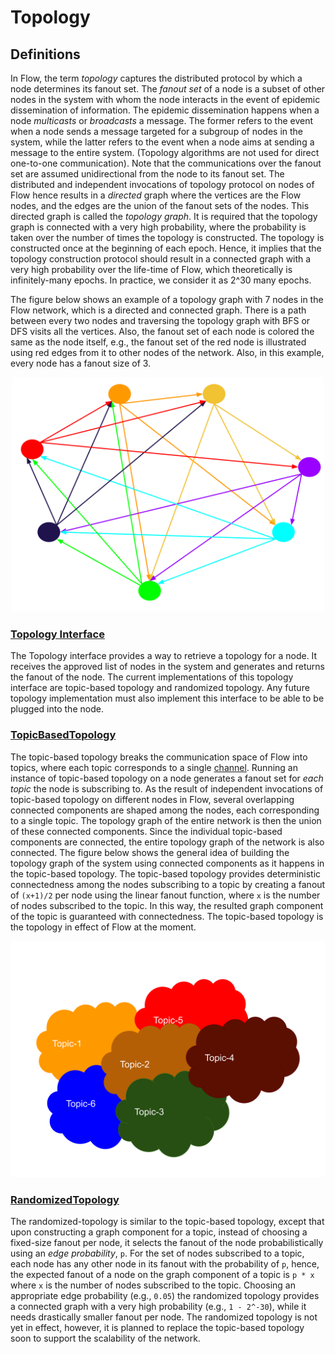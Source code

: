 # Topology

## Definitions

In Flow, the term _topology_ captures the distributed protocol by which a node determines its fanout set. The _fanout set_ of a node is a subset of
other nodes in the system with whom the node interacts in the event of epidemic dissemination of information. The epidemic dissemination happens when a
node _multicasts_ or _broadcasts_ a message. The former refers to the event when a node sends a message targeted for a subgroup of nodes in the
system, while the latter refers to the event when a node aims at sending a message to the entire system. (Topology algorithms are not used for direct one-to-one communication). Note that the communications over the fanout
set are assumed unidirectional from the node to its fanout set. The distributed and independent invocations of topology protocol on nodes of Flow
hence results in a _directed_ graph where the vertices are the Flow nodes, and the edges are the union of the fanout sets of the nodes. This directed 
graph is
called the _topology graph_. It is required that the topology graph is connected with a very high probability, where the probability is taken over the
number of times the topology is constructed. The topology is constructed once at the beginning of each epoch. Hence, it implies that the topology
construction protocol should result in a connected graph with a very high probability over the life-time of Flow, which theoretically is
infinitely-many epochs. In practice, we consider it as 2^30 many epochs. 

The figure below shows an example of a topology graph with 7 nodes in the Flow network, which is a directed and connected graph. There is a path 
between
every two nodes and traversing the topology graph with BFS or DFS visits all the vertices. Also, the fanout set of each node is colored the same as
the node itself, e.g., the fanout set of the red node is illustrated using red edges from it to other nodes of the network. Also, in this example,
every node has a fanout size of 3.

<p align="center">
  <img src="topology.svg" alt="drawing" width="500"/>
</p>

### [Topology Interface](../../network/topology.go)

The Topology interface provides a way to retrieve a topology for a node. It receives the approved list of nodes in the system and generates and returns the fanout of the
node. The current implementations of this topology interface are topic-based topology and randomized topology. Any future topology implementation must also implement this interface to be able to be plugged into the node.

### [TopicBasedTopology](../../network/topology/topicBasedTopology.go)

The topic-based topology breaks the communication space of Flow into topics, where each topic corresponds to a
single [channel](../../engine/channels.go). Running an instance of topic-based topology on a node generates a fanout set for _each topic_ the node is
subscribing to. As the result of independent invocations of topic-based topology on different nodes in Flow, several overlapping connected components
are shaped among the nodes, each corresponding to a single topic. The topology graph of the entire network is then the union of these connected
components. Since the individual topic-based components are connected, the entire topology graph of the network is also connected. The figure below
shows the general idea of building the topology graph of the system using connected components as it happens in the topic-based topology. The
topic-based topology provides deterministic connectedness among the nodes subscribing to a topic by creating a fanout of `(x+1)/2` per node using the
linear fanout function, where `x` is the number of nodes subscribed to the topic. In this way, the resulted graph component of the topic is guaranteed
with connectedness. The topic-based topology is the topology in effect of Flow at the moment. 

<p align="center">
  <img src="topicBasedTopology.svg" alt="drawing" width="600"/>
</p>

### [RandomizedTopology](../../network/topology/randomizedTopology.go)

The randomized-topology is similar to the topic-based topology, except that upon constructing a graph component for a topic, instead of choosing a 
fixed-size fanout per node, it selects the fanout of the node probabilistically using an _edge probability_, `p`. 
For the set of nodes subscribed to a topic, each node has any other node in its fanout with the probability of `p`, hence, the expected fanout of 
a node on the graph component of a topic is `p * x` where `x` is the number of nodes subscribed to the topic. Choosing an appropriate edge probability 
(e.g., `0.05`) the randomized topology provides a connected graph with a very high probability (e.g., `1 - 2^-30`), while it needs drastically 
smaller fanout per node. The randomized topology is not yet in effect, however, it is planned to replace the topic-based topology soon to support the 
scalability of the network. 

